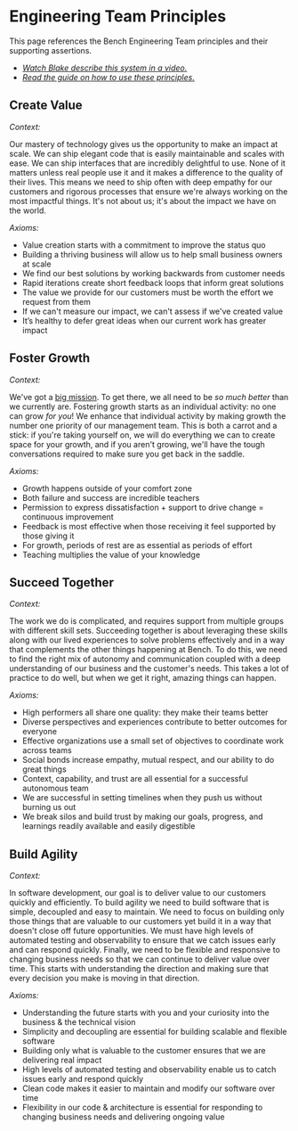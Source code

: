 # Engineering Team Principles

This page references the Bench Engineering Team principles and their supporting assertions.

- _[Watch Blake describe this system in a video.](https://www.instagram.com/tv/CHyqMh8hTVW/)_
- _[Read the guide on how to use these principles.](culture-and-principles.md)_

## Create Value

*Context:*

Our mastery of technology gives us the opportunity to make an impact at scale. We can ship elegant code that is easily maintainable and scales with ease. We can ship interfaces that are incredibly delightful to use. None of it matters unless real people use it and it makes a difference to the quality of their lives. This means we need to ship often with deep empathy for our customers and rigorous processes that ensure we're always working on the most impactful things. It's not about us; it's about the impact we have on the world.

*Axioms:*
- Value creation starts with a commitment to improve the status quo
- Building a thriving business will allow us to help small business owners at scale
- We find our best solutions by working backwards from customer needs
- Rapid iterations create short feedback loops that inform great solutions
- The value we provide for our customers must be worth the effort we request from them
- If we can't measure our impact, we can't assess if we've created value
- It’s healthy to defer great ideas when our current work has greater impact

## Foster Growth

*Context:*

We've got a [big mission](https://bench.co/go/culture/). To get there, we all need to be _so much better_ than we currently are. Fostering growth starts as an individual activity: no one can grow _for you_! We enhance that individual activity by making growth the number one priority of our management team. This is both a carrot and a stick: if you're taking yourself on, we will do everything we can to create space for your growth, and if you aren't growing, we'll have the tough conversations required to make sure you get back in the saddle.

*Axioms:*
- Growth happens outside of your comfort zone
- Both failure and success are incredible teachers
- Permission to express dissatisfaction + support to drive change = continuous improvement
- Feedback is most effective when those receiving it feel supported by those giving it
- For growth, periods of rest are as essential as periods of effort
- Teaching multiplies the value of your knowledge

## Succeed Together

*Context:*

The work we do is complicated, and requires support from multiple groups with different skill sets. Succeeding together is about leveraging these skills along with our lived experiences to solve problems effectively and in a way that complements the other things happening at Bench. To do this, we need to find the right mix of autonomy and communication coupled with a deep understanding of our business and the customer's needs. This takes a lot of practice to do well, but when we get it right, amazing things can happen.

*Axioms:*
- High performers all share one quality: they make their teams better
- Diverse perspectives and experiences contribute to better outcomes for everyone
- Effective organizations use a small set of objectives to coordinate work across teams
- Social bonds increase empathy, mutual respect, and our ability to do great things
- Context, capability, and trust are all essential for a successful autonomous team
- We are successful in setting timelines when they push us without burning us out
- We break silos and build trust by making our goals, progress, and learnings readily available and easily digestible

## Build Agility

*Context:*

In software development, our goal is to deliver value to our customers quickly and efficiently. To build agility we need to build software that is simple, decoupled and easy to maintain.  We need to focus on building only those things that are valuable to our customers yet build it in a way that doesn't close off future opportunities.  We must have high levels of automated testing and observability to ensure that we catch issues early and can respond quickly. Finally, we need to be flexible and responsive to changing business needs so that we can continue to deliver value over time.  This starts with understanding the direction and making sure that every decision you make is moving in that direction.

*Axioms:*

- Understanding the future starts with you and your curiosity into the business & the technical vision
- Simplicity and decoupling are essential for building scalable and flexible software
- Building only what is valuable to the customer ensures that we are delivering real impact
- High levels of automated testing and observability enable us to catch issues early and respond quickly
- Clean code makes it easier to maintain and modify our software over time
- Flexibility in our code & architecture is essential for responding to changing business needs and delivering ongoing value
